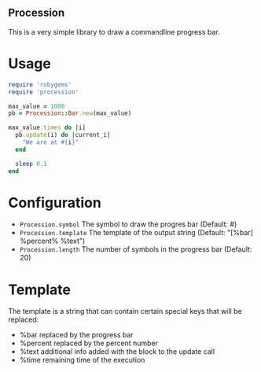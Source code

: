Procession
----------

This is a very simple library to draw a commandline progress bar.

Usage
=====
```ruby
require 'rubygems'
require 'procession'

max_value = 1000
pb = Procession::Bar.new(max_value)

max_value.times do |i|
  pb.update(i) do |current_i|
    "We are at #{i}"
  end

  sleep 0.1
end
```

Configuration
============

- `Procession.symbol` The symbol to draw the progres bar (Default: #)
- `Procession.template` The template of the output string (Default: "[%bar] %percent% %text")
- `Procession.length` The number of symbols in the progress bar (Default: 20)

Template
========
The template is a string that can contain certain special keys that will be replaced:
- %bar replaced by the progress bar
- %percent replaced by the percent number
- %text additional info added with the block to the update call
- %time remaining time of the execution
